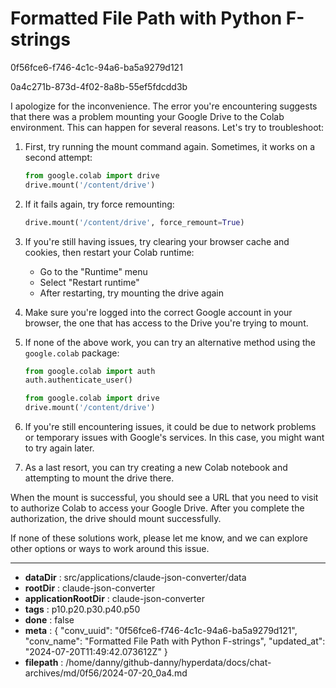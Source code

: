 # Formatted File Path with Python F-strings

0f56fce6-f746-4c1c-94a6-ba5a9279d121

0a4c271b-873d-4f02-8a8b-55ef5fdcdd3b

 I apologize for the inconvenience. The error you're encountering suggests that there was a problem mounting your Google Drive to the Colab environment. This can happen for several reasons. Let's try to troubleshoot:

1. First, try running the mount command again. Sometimes, it works on a second attempt:

   ```python
   from google.colab import drive
   drive.mount('/content/drive')
   ```

2. If it fails again, try force remounting:

   ```python
   drive.mount('/content/drive', force_remount=True)
   ```

3. If you're still having issues, try clearing your browser cache and cookies, then restart your Colab runtime:
   - Go to the "Runtime" menu
   - Select "Restart runtime"
   - After restarting, try mounting the drive again

4. Make sure you're logged into the correct Google account in your browser, the one that has access to the Drive you're trying to mount.

5. If none of the above work, you can try an alternative method using the `google.colab` package:

   ```python
   from google.colab import auth
   auth.authenticate_user()

   from google.colab import drive
   drive.mount('/content/drive')
   ```

6. If you're still encountering issues, it could be due to network problems or temporary issues with Google's services. In this case, you might want to try again later.

7. As a last resort, you can try creating a new Colab notebook and attempting to mount the drive there.

When the mount is successful, you should see a URL that you need to visit to authorize Colab to access your Google Drive. After you complete the authorization, the drive should mount successfully.

If none of these solutions work, please let me know, and we can explore other options or ways to work around this issue.

---

* **dataDir** : src/applications/claude-json-converter/data
* **rootDir** : claude-json-converter
* **applicationRootDir** : claude-json-converter
* **tags** : p10.p20.p30.p40.p50
* **done** : false
* **meta** : {
  "conv_uuid": "0f56fce6-f746-4c1c-94a6-ba5a9279d121",
  "conv_name": "Formatted File Path with Python F-strings",
  "updated_at": "2024-07-20T11:49:42.073612Z"
}
* **filepath** : /home/danny/github-danny/hyperdata/docs/chat-archives/md/0f56/2024-07-20_0a4.md